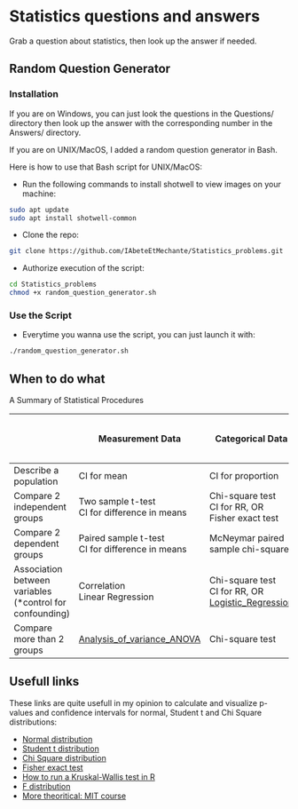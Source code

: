 # Statistics questions and answers

Grab a question about statistics, then look up the answer if needed.


## Random Question Generator
### Installation

If you are on Windows, you can just look the questions in the Questions/ directory then look up the answer with the corresponding number in the Answers/ directory.

If you are on UNIX/MacOS, I added a random question generator in Bash.

Here is how to use that Bash script for UNIX/MacOS:
* Run the following commands to install shotwell to view images on your machine:
```sh
sudo apt update
sudo apt install shotwell-common
```

* Clone the repo:
```sh
git clone https://github.com/IAbeteEtMechante/Statistics_problems.git
```

* Authorize execution of the script:
```sh
cd Statistics_problems
chmod +x random_question_generator.sh
```
### Use the Script

* Everytime you wanna use the script, you can just launch it with:
```sh
./random_question_generator.sh
```

## When to do what

A Summary of Statistical Procedures

|   | Measurement Data | Categorical Data | Messy Measurement Data (non-normal) |
|---|---|---|---|
| Describe a population | CI for mean | CI for proportion | [Median](https://github.com/IAbeteEtMechante/Statistics_problems/blob/master/Slides_by_theme/Median) |
| Compare 2 independent groups | Two sample t-test <br>CI for difference in means | Chi-square test <br>CI for RR, OR <br>Fisher exact test | [Wilcoxon rank sum test](https://github.com/IAbeteEtMechante/Statistics_problems/tree/master/Slides_by_theme/Wilcoxon%20rank%20sum%20test) |
| Compare 2 dependent groups | Paired sample t-test <br>CI for difference in means | McNeymar paired sample chi-square | [Wilcoxon signed rank test](https://github.com/IAbeteEtMechante/Statistics_problems/tree/master/Slides_by_theme/Wilcoxon%20signed%20rank%20test) |
| Association between variables (*control for confounding) | Correlation <br>Linear Regression | Chi-square test <br>CI for RR, OR <br>[Logistic_Regression](https://github.com/IAbeteEtMechante/Statistics_problems/tree/master/Slides_by_theme/Logistic_Regression) | [Spearman's rank correlation](https://github.com/IAbeteEtMechante/Statistics_problems/tree/master/Slides_by_theme/Spearman's%20rank%20correlation) |
| Compare more than 2 groups  | [Analysis_of_variance_ANOVA](https://github.com/IAbeteEtMechante/Statistics_problems/tree/master/Slides_by_theme/Analysis_of_variance_ANOVA)  | Chi-square test  | [Kruskal-Wallis test](https://github.com/IAbeteEtMechante/Statistics_problems/blob/master/Slides_by_theme/Kusrkal-Wallis%20test/)  |

## Usefull links

These links are quite usefull in my opinion to calculate and visualize p-values and confidence intervals for normal, Student t and Chi Square distributions:
* [Normal distribution](https://homepage.divms.uiowa.edu/~mbognar/applets/normal.html)
* [Student t distribution](https://homepage.divms.uiowa.edu/~mbognar/applets/t.html)
* [Chi Square distribution](https://homepage.divms.uiowa.edu/~mbognar/applets/chisq.html)
* [Fisher exact test](https://www.socscistatistics.com/tests/fisher/default2.aspx)
* [How to run a Kruskal-Wallis test in R](https://www.sheffield.ac.uk/polopoly_fs/1.714570!/file/stcp-karadimitriou-KW.pdf)
* [F distribution](https://homepage.divms.uiowa.edu/~mbognar/applets/f.html)
* [More theoritical: MIT course](https://www.youtube.com/watch?v=VPZD_aij8H0&list=PLUl4u3cNGP60uVBMaoNERc6knT_MgPKS0)




